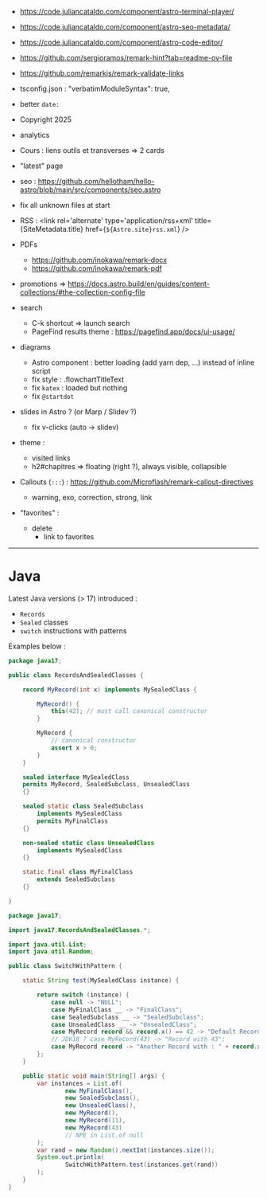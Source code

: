- https://code.juliancataldo.com/component/astro-terminal-player/
- https://code.juliancataldo.com/component/astro-seo-metadata/
- https://code.juliancataldo.com/component/astro-code-editor/

- https://github.com/sergioramos/remark-hint?tab=readme-ov-file
- https://github.com/remarkjs/remark-validate-links
- tsconfig.json :	"verbatimModuleSyntax": true,
- better `date:`
- Copyright 2025
- analytics
- Cours : liens outils et transverses => 2 cards
- "latest" page
- seo : https://github.com/hellotham/hello-astro/blob/main/src/components/seo.astro
- fix all unknown files at start
- RSS :     <link rel='alternate' type='application/rss+xml' title={SiteMetadata.title} href={`${Astro.site}rss.xml`} />

- PDFs
  - https://github.com/inokawa/remark-docx
  - https://github.com/inokawa/remark-pdf

- promotions => https://docs.astro.build/en/guides/content-collections/#the-collection-config-file

- search
  - C-k shortcut => launch search
  - PageFind results theme : https://pagefind.app/docs/ui-usage/

- diagrams
  - Astro component : better loading (add yarn dep, …) instead of inline script
  - fix style : .flowchartTitleText
  - fix `katex` : loaded but nothing
  - fix `@startdot`

- slides in Astro ? (or Marp / Slidev ?)
  - fix v-clicks (auto -> slidev)

- theme :
  - visited links
  - h2#chapitres => floating (right ?), always visible, collapsible

- Callouts (`:::`) : <https://github.com/Microflash/remark-callout-directives>
  - warning, exo, correction, strong, link

- "favorites" :
  - delete
	- link to favorites

---

# Java

Latest Java versions (> 17) introduced :

- `Records`
- `Sealed` classes
- `switch` instructions with patterns

Examples below :

```java
package java17;

public class RecordsAndSealedClasses {

    record MyRecord(int x) implements MySealedClass {

        MyRecord() {
            this(42); // must call canonical constructor
        }

        MyRecord {
            // canonical constructor
            assert x > 0;
        }
    }

    sealed interface MySealedClass
    permits MyRecord, SealedSubclass, UnsealedClass
    {}

    sealed static class SealedSubclass
        implements MySealedClass
        permits MyFinalClass
    {}

    non-sealed static class UnsealedClass
        implements MySealedClass
    {}

    static final class MyFinalClass
        extends SealedSubclass
    {}

}
```

```java
package java17;

import java17.RecordsAndSealedClasses.*;

import java.util.List;
import java.util.Random;

public class SwitchWithPattern {

    static String test(MySealedClass instance) {

        return switch (instance) {
            case null -> "NULL";
            case MyFinalClass __ -> "FinalClass";
            case SealedSubclass __ -> "SealedSubclass";
            case UnsealedClass __ -> "UnsealedClass";
            case MyRecord record && record.x() == 42 -> "Default Record";
            // JDK18 ? case MyRecord(43) -> "Record with 43";
            case MyRecord record -> "Another Record with : " + record.x();
        };
    }

    public static void main(String[] args) {
        var instances = List.of(
                new MyFinalClass(),
                new SealedSubclass(),
                new UnsealedClass(),
                new MyRecord(),
                new MyRecord(11),
                new MyRecord(43)
                // NPE in List.of null
        );
        var rand = new Random().nextInt(instances.size());
        System.out.println(
                SwitchWithPattern.test(instances.get(rand))
        );
    }
}
```

